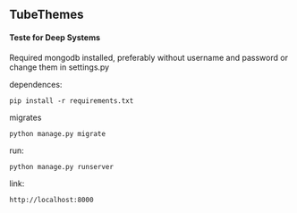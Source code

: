 ## TubeThemes ##

#### Teste for Deep Systems ####


Required mongodb installed, preferably without username and password or change them in settings.py

dependences:

`pip install -r requirements.txt`

migrates 

`python manage.py migrate`

run:

`python manage.py runserver`

link:

`http://localhost:8000`

